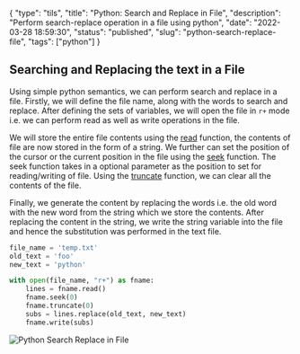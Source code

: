 {
    "type": "tils",
    "title": "Python: Search and Replace in File",
    "description": "Perform search-replace operation in a file using python",
    "date": "2022-03-28 18:59:30",
    "status": "published",
    "slug": "python-search-replace-file",
    "tags": ["python"]
}

## Searching and Replacing the text in a File

Using simple python semantics, we can perform search and replace in a file. Firstly, we will define the file name, along with the words to search and replace. After defining the sets of variables, we will open the file in `r+` mode i.e. we can perform read as well as write operations in the file.

We will store the entire file contents using the [read](https://docs.python.org/3/tutorial/inputoutput.html#reading-and-writing-files) function, the contents of file are now stored in the form of a string. We further can set the position of the cursor or the current position in the file using the [seek](https://python-reference.readthedocs.io/en/latest/docs/file/seek.html) function. The seek function takes in a optional parameter as the position to set for reading/writing of file. Using the [truncate](https://python-reference.readthedocs.io/en/latest/docs/file/truncate.html) function, we can clear all the contents of the file.

Finally, we generate the content by replacing the words i.e. the old word with the new word from the string which we store the contents. After replacing the content in the string, we write the string variable into the file and hence the substitution was performed in the text file.

```python
file_name = 'temp.txt'
old_text = 'foo'
new_text = 'python'

with open(file_name, "r+") as fname:
    lines = fname.read()
    fname.seek(0)
    fname.truncate(0)
    subs = lines.replace(old_text, new_text)
    fname.write(subs)
```

![Python Search Replace in File](https://res.cloudinary.com/techstructive-blog/image/upload/v1648479344/blog-media/cstvfdlazyfriwvnilju.png)

